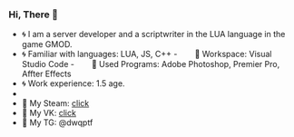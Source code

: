 ### Hi, There 👋

- 🌀 I am a server developer and a scriptwriter in the LUA language in the game GMOD.
- 🌀 Familiar with languages: LUA, JS, C++
-⠀⠀⠀🌠 Workspace: Visual Studio Code
-⠀⠀⠀🌠 Used Programs: Adobe Photoshop, Premier Pro, Affter Effects
- 🌀 Work experience: 1.5 age.
- 
- 🔸 My Steam: [click](https://steamcommunity.com/id/dwqptf/)
- 🔸 My VK: [click](https://vk.com/dwqptf)
- 🔸 My TG: @dwqptf
